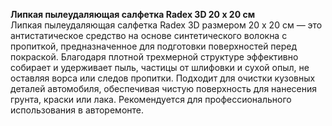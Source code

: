 **Липкая пылеудаляющая салфетка Radex 3D 20 х 20 см**  
Липкая пылеудаляющая салфетка Radex 3D размером 20 х 20 см — это антистатическое средство на основе синтетического волокна с пропиткой, предназначенное для подготовки поверхностей перед покраской. Благодаря плотной трехмерной структуре эффективно собирает и удерживает пыль, частицы от шлифовки и сухой опыл, не оставляя ворса или следов пропитки. Подходит для очистки кузовных деталей автомобиля, обеспечивая чистую поверхность для нанесения грунта, краски или лака. Рекомендуется для профессионального использования в авторемонте.


